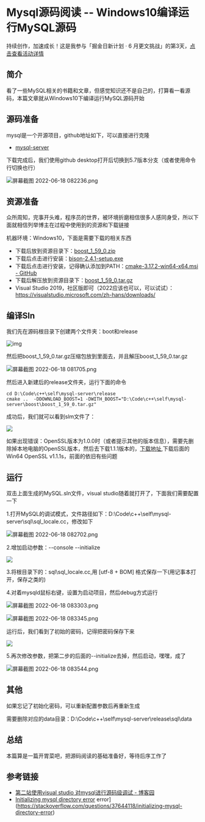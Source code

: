 # Mysql源码阅读 -- Windows10编译运行MySQL源码

持续创作，加速成长！这是我参与「掘金日新计划 · 6 月更文挑战」的第3天，[点击查看活动详情](https://juejin.cn/post/7099702781094674468?utm_source=xitongxiaoxi&utm_medium=push&utm_campaign=kechengfenxiao)




## 简介

看了一些MySQL相关的书籍和文章，但感觉知识还不是自己的，打算看一看源码，本篇文章就从Windows10下编译运行MySQL源码开始



## 源码准备

mysql是一个开源项目，github地址如下，可以直接进行克隆

- [mysql-server](https://github.com/mysql/mysql-server)

下载完成后，我们使用github desktop打开后切换到5.7版本分支（或者使用命令行切换也行）


![屏幕截图 2022-06-18 082236.png](https://p9-juejin.byteimg.com/tos-cn-i-k3u1fbpfcp/03ad8926ae1d4751934cffe789d00470~tplv-k3u1fbpfcp-watermark.image?)



## 资源准备

众所周知，完事开头难，程序员的世界，被环境折磨相信很多人感同身受，所以下面就相信列举博主在过程中使用到的资源和下载链接



机器环境：Windows10，下面是需要下载的相关东西



- 下载后放到资源目录下：[boost_1_59_0.zip](http://sourceforge.net/projects/boost/files/boost/1.59.0/boost_1_59_0.zip)
- 下载后点击进行安装：[bison-2.4.1-setup.exe](https://sourceforge.net/projects/gnuwin32/files/bison/2.4.1/bison-2.4.1-setup.exe/download)
- 下载后点击进行安装，记得确认添加到PATH：[cmake-3.17.2-win64-x64.msi - GitHub](https://github.com/Kitware/CMake/releases/download/v3.17.2/cmake-3.17.2-win64-x64.msi)
- 下载后解压放到资源目录下：[boost_1_59_0.tar.gz](http://sourceforge.net/projects/boost/files/boost/1.59.0/boost_1_59_0.tar.gz)
- Visual Studio 2019，社区版即可（2022应该也可以，可以试试）：https://visualstudio.microsoft.com/zh-hans/downloads/



## 编译Sln

我们先在源码根目录下创建两个文件夹：boot和release

![img](https://p3-juejin.byteimg.com/tos-cn-i-k3u1fbpfcp/54dbdb786bab4d66a8a05fdc3eff79db~tplv-k3u1fbpfcp-zoom-1.image)

然后把boost_1_59_0.tar.gz压缩包放到里面去，并且解压boost_1_59_0.tar.gz


![屏幕截图 2022-06-18 081705.png](https://p1-juejin.byteimg.com/tos-cn-i-k3u1fbpfcp/eb6368e170b141f0a43cb83fb1f9c8cf~tplv-k3u1fbpfcp-watermark.image?)



然后进入新建后的release文件夹，运行下面的命令

```shell
cd D:\Code\c++\self\mysql-server\release
cmake ..  -DDOWNLOAD_BOOST=1 -DWITH_BOOST="D:\Code\c++\self\mysql-server\boost\boost_1_59_0.tar.gz"
```



成功后，我们就可以看到slm文件了：

![](https://p3-juejin.byteimg.com/tos-cn-i-k3u1fbpfcp/d793050541114dfb9d5b7249e757325e~tplv-k3u1fbpfcp-zoom-1.image)

如果出现错误：OpenSSL版本为1.0.0时（或者提示其他的版本信息），需要先删除掉本地电脑的OpenSSL版本，然后去下载1.1.1版本的，[下载地址](http://slproweb.com/products/Win32OpenSSL.html),下载后面的Win64 OpenSSL v1.1.1s，前面的依旧有些问题

## 运行

双击上面生成的MySQL.sln文件，visual studio随着就打开了，下面我们需要配置一下



1.打开MySQL的调试模式，文件路径如下：D:\Code\c++\self\mysql-server\sql\sql_locale.cc，修改如下


![屏幕截图 2022-06-18 082702.png](https://p6-juejin.byteimg.com/tos-cn-i-k3u1fbpfcp/fc441499743149f8a287835844ca71a5~tplv-k3u1fbpfcp-watermark.image?)



2.增加启动参数：--console --initialize

![](https://p3-juejin.byteimg.com/tos-cn-i-k3u1fbpfcp/412dc35c85594030aa57f215b8f71d53~tplv-k3u1fbpfcp-zoom-1.image)



3.将根目录下的：sql\sql_locale.cc,用 [utf-8 + BOM] 格式保存一下(用记事本打开，保存之类的)



4.对着mysqld鼠标右键，设置为启动项目，然后debug方式运行


![屏幕截图 2022-06-18 083303.png](https://p6-juejin.byteimg.com/tos-cn-i-k3u1fbpfcp/668b7d27084849a9bfbb258fe44d75e4~tplv-k3u1fbpfcp-watermark.image?)


![屏幕截图 2022-06-18 083345.png](https://p9-juejin.byteimg.com/tos-cn-i-k3u1fbpfcp/35cb508589ed485fa28f4c9d8a619555~tplv-k3u1fbpfcp-watermark.image?)

运行后，我们看到了初始的密码，记得把密码保存下来

![](https://p3-juejin.byteimg.com/tos-cn-i-k3u1fbpfcp/035eaa0da0a54bee85a23276e0047187~tplv-k3u1fbpfcp-zoom-1.image)



5.再次修改参数，把第二步的后面的--initialize去掉，然后启动，嘿嘿，成了


![屏幕截图 2022-06-18 083544.png](https://p1-juejin.byteimg.com/tos-cn-i-k3u1fbpfcp/879f4a7ad8ad4bdaad3e754c09cc1a30~tplv-k3u1fbpfcp-watermark.image?)



## 其他

如果忘记了初始化密码，可以重新配置参数后再重新生成

需要删除对应的data目录：D:\Code\c++\self\mysql-server\release\sql\data



## 总结

本篇算是一篇开胃菜吧，把源码阅读的基础准备好，等待后序工作了



## 参考链接

- [第二站使用visual studio 对mysql进行源码级调试 - 博客园](https://www.cnblogs.com/huangxincheng/p/13084736.html)
- [Initializing mysql directory error](https://stackoverflow.com/questions/37644118/initializing-mysql-directory-error) error](https://stackoverflow.com/questions/37644118/initializing-mysql-directory-error)
